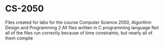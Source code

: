 # CS-2050
Files created for labs for the course Computer Science 2050, Algorithm Design and Programming 2
All files written in C programming language
Not all of the files run correctly because of time constraints, but nearly all of them compile
